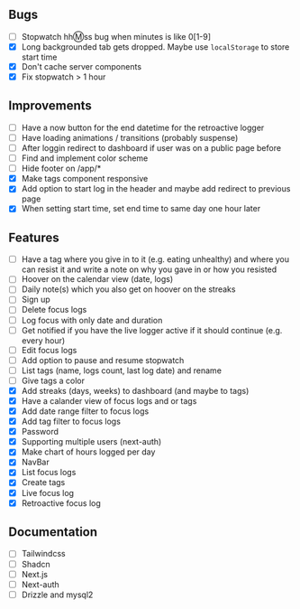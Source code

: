 ## Bugs

- [ ] Stopwatch hh:m:ss bug when minutes is like 0[1-9]
- [x] Long backgrounded tab gets dropped. Maybe use `localStorage` to store start time
- [x] Don't cache server components
- [x] Fix stopwatch > 1 hour

## Improvements

- [ ] Have a now button for the end datetime for the retroactive logger
- [ ] Have loading animations / transitions (probably suspense)
- [ ] After loggin redirect to dashboard if user was on a public page before
- [ ] Find and implement color scheme
- [ ] Hide footer on /app/\*
- [x] Make tags component responsive
- [x] Add option to start log in the header and maybe add redirect to previous page
- [x] When setting start time, set end time to same day one hour later

## Features

- [ ] Have a tag where you give in to it (e.g. eating unhealthy) and where you can resist it and write a note on why you gave in or how you resisted
- [ ] Hoover on the calendar view (date, logs)
- [ ] Daily note(s) which you also get on hoover on the streaks
- [ ] Sign up
- [ ] Delete focus logs
- [ ] Log focus with only date and duration
- [ ] Get notified if you have the live logger active if it should continue (e.g. every hour)
- [ ] Edit focus logs
- [ ] Add option to pause and resume stopwatch
- [ ] List tags (name, logs count, last log date) and rename
- [ ] Give tags a color
- [x] Add streaks (days, weeks) to dashboard (and maybe to tags)
- [x] Have a calander view of focus logs and or tags
- [x] Add date range filter to focus logs
- [x] Add tag filter to focus logs
- [x] Password
- [x] Supporting multiple users (next-auth)
- [x] Make chart of hours logged per day
- [x] NavBar
- [x] List focus logs
- [x] Create tags
- [x] Live focus log
- [x] Retroactive focus log

## Documentation

- [ ] Tailwindcss
- [ ] Shadcn
- [ ] Next.js
- [ ] Next-auth
- [ ] Drizzle and mysql2
